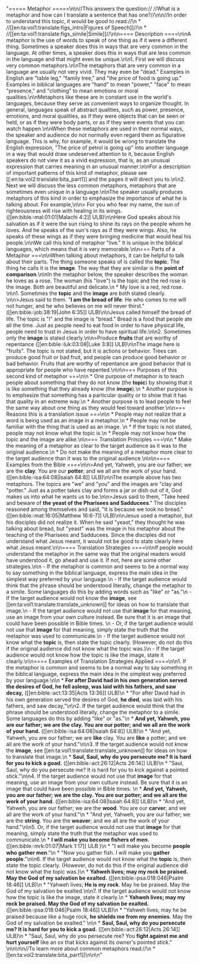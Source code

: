 "===== Metaphor =====\n\n//This answers the question:// //What is a metaphor and how can I translate a sentence that has one?//\n\n//In order to understand this topic, it would be good to read://\n  * //[[en:ta:vol1:translate:figs_intro|Figures of Speech]]//\n  * //[[en:ta:vol1:translate:figs_simile|Simile]]//\n\n==== Description ====\n\nA metaphor is the use of words to speak of one thing as if it were a different thing. Sometimes a speaker does this in ways that are very common in the language. At other times, a speaker does this in ways that are less common in the language and that might even be unique.\n\n1. First we will discuss very common metaphors.\n\nThe metaphors that are very common in a language are usually not very vivid. They may even be \"dead.\" Examples in English are \"table leg,\" \"family tree,\" and \"the price of food is going up.\" Examples in biblical languages are \"hand\" to mean \"power,\" \"face\" to mean \"presence,\" and \"clothing\" to mean emotions or moral qualities.\n\nMetaphors like these are in constant use in the world's languages, because they serve as convenient ways to organize thought. In general, languages speak of abstract qualities, such as power, presence, emotions, and moral qualities, as if they were objects that can be seen or held, or as if they were body parts, or as if they were events that you can watch happen.\n\nWhen these metaphors are used in their normal ways, the speaker and audience do not normally even regard them as figurative language. This is why, for example, it would be wrong to translate the English expression, \"The price of petrol is going up\" into another language in a way that would draw undeserved attention to it, because English speakers do not view it as a vivid expression, that is, as an unusual expression that carries meaning in an unusual manner.\n\nFor a description of important patterns of this kind of metaphor, please see [[:en:ta:vol2:translate:bita_part1]] and the pages it will direct you to.\n\n2. Next we will discuss the less common metaphors, metaphors that are sometimes even unique in a language.\n\nThe speaker usually produces metaphors of this kind in order to emphasize the importance of what he is talking about. For example,\n\n> For you who fear my name, the sun of righteousness will rise with healing in its wings. ([[en:bible:notes:mal:01:01|Malachi 4:2]] ULB)\n\nHere God speaks about his salvation as if it were the sun rising to shine its rays on the people whom he loves. And he speaks of the sun's rays as if they were wings. Also, he speaks of these wings as if they were bringing medicine that would heal his people.\n\nWe call this kind of metaphor \"live.\" It is unique in the biblical languages, which means that it is very memorable.\n\n=== Parts of a Metaphor ===\n\nWhen talking about metaphors, it can be helpful to talk about their parts. The thing someone speaks of is called the **topic**. The thing he calls it is the **image**. The way that they are similar is the **point of comparison**.\n\nIn the metaphor below, the speaker describes the woman he loves as a rose. The woman (his \"love\") is the topic and the red rose is the image. Both are beautiful and delicate.\n  * My love is a red, red rose. \n\n1. Sometimes the **topic** and the **image** are both stated clearly. \n\n>Jesus said to them. \"__I am the bread of life__. He who comes to me will not hunger, and he who believes on me will never thirst.\" ([[en:bible:notes:job:38:19|John 6:35]] ULB)\n\nJesus called himself the bread of life. The topic is \"I\" and the image is \"bread.\" Bread is a food that people ate all the time. Just as people need to eat food in order to have physical life, people need to trust in Jesus in order to have spiritual life.\n\n2. Sometimes only the **image** is stated clearly.\n\n>Produce __fruits__ that are worthy of repentance ([[en:bible:notes:luk:03:08|Luke 3:8]] ULB)\n\nThe image here is \"fruits\". The topic is not stated, but it is actions or behavior. Trees can produce good fruit or bad fruit, and people can produce good behavior or bad behavior. Fruits that are worthy of repentance are good behavior that is appropriate for people who have repented.\n\n\n=== Purposes of this second kind of metaphor ===\n\n  * One purpose of metaphor is to teach people about something that they do not know (the **topic**) by showing that it is like something that they already know (the **image**).\n  * Another purpose  is to emphasize that something has a particular quality or to show that it has that quality in an extreme way.\n  * Another purpose is to lead people to feel the same way about one thing as they would feel toward another.\n\n=== Reasons this is a translation issue  ===\n\n  * People may not realize that a word is being used as an image in a metaphor.\n  * People may not be familiar with the thing that is used as an image. \n  * If the topic is not stated, people may not know what the topic is.\n  * People may not know how the topic and the image are alike.\n\n=== Translation Principles  ===\n\n  * Make the meaning of a metaphor as clear to the target audience as it was to the original audience.\n  * Do not make the meaning of a metaphor more clear to the target audience than it was to the original audience.\n\n\n==== Examples from the Bible ====\n\n>And yet, Yahweh, you are our father; we are the __clay__. You are our __potter__; and we all are the work of your hand. ([[en:bible:notes:isa:64:08|Isaiah 64:8]] ULB)\n\nThe example above has two metaphors. The topics are \"we\" and \"you\" and the images are \"clay and \"potter.\" Just as a potter takes clay and forms a jar or dish out of it, God makes us into what he wants us to be.\n\n>Jesus said to them, \"Take heed and beware of __the yeast of the Pharisees and Sadducees__.\" The disciples reasoned among themselves and said, \"It is because we took no bread.\" ([[en:bible:notes:mat:16:05|Matthew 16:6-7]] ULB)\n\nJesus used a metaphor, but his disciples did not realize it. When he said \"yeast,\" they thought he was talking about bread, but \"yeast\" was the image in his metaphor about the teaching of the Pharisees and Sadducees. Since the disciples did not understand what Jesus meant, it would not be good to state clearly here what Jesus meant.\n\n==== Translation Strategies ====\n\nIf people would understand the metaphor in the same way that the original readers would have understood it, go ahead and use it. If not, here are some other strategies.\n\n  - If the metaphor is common and seems to be a normal way to say something in the biblical language, express the main idea in the simplest way preferred by your language.\n  - If the target audience would think that the phrase should be understood literally, change the metaphor to a simile. Some languages do this by adding words such as \"like\" or \"as.\"\n  - If the target audience would not know the **image**, see [[en:ta:vol1:translate:translate_unknown]] for ideas on how to translate that image.\n  - If the target audience would not use that **image** for that meaning, use an image from your own culture instead. Be sure that it is an image that could have been possible in Bible times. \n  - Or, if the target audience would not use that **image** for that meaning, simply state the truth that the metaphor was used to communicate.\n  - If the target audience would not know what the **topic** is, then state the topic clearly. (However, do not do this if the original audience did not know what the topic was.)\n  - If the target audience would not know how the topic is like the image, state it clearly.\n\n==== Examples of Translation Strategies Applied ====\n\n1. If the metaphor is common and seems to be a normal way to say something in the biblical language, express the main idea in the simplest way preferred by your language.\n\n  * **For after David had in his own generation served the desires of God, __he fell asleep__, was laid with his fathers, and saw decay,**  ([[en:bible:notes:act:13:35|Acts 13:36]] ULB)\n    * \"For after David had in his own generation served the desires of God, __he died__, was laid with his fathers, and saw decay,\"\n\n2. If the target audience would think that the phrase should be understood literally, change the metaphor to a simile. Some languages do this by adding \"like\" or \"as.\"\n  * **And yet, Yahweh, you are our father; we are the __clay__. You are our __potter__; and we all are the work of your hand.** ([[en:bible:notes:isa:64:08|Isaiah 64:8]] ULB)\n    *  \"And yet, Yahweh, you are our father; we are __like__ clay. You are __like__ a potter; and we all are the work of your hand.\"\n\n3. If the target audience would not know the **image**, see [[en:ta:vol1:translate:translate_unknown]] for ideas on how to translate that image.\n  * **Saul, Saul, why do you persecute me? It is hard for you __to kick a goad__.** ([[en:bible:notes:act:26:12|Acts 26:14]] ULB)\n    * \"Saul, Saul, why do you persecute me? It is hard for you to kick against a pointed stick.\"\n\n4. If the target audience would not use that **image** for that meaning, use an image from your own culture instead. Be sure that it is an image that could have been possible in Bible times. \n  * **And yet, Yahweh, you are our father; we are the __clay__. You are our __potter__; and we all are the work of your hand.** ([[en:bible:notes:isa:64:08|Isaiah 64:8]] ULB)\n    * \"And yet, Yahweh, you are our father; we are the __wood__. You are our __carver__; and we all are the work of your hand.\"\n    * \"And yet, Yahweh, you are our father; we are the __string__. You are the __weaver__; and we all are the work of your hand.\"\n\n5. Or, if the target audience would not use that **image** for that meaning, simply state the truth that the metaphor was used to communicate.\n  * **I will make you become __fishers of men__.** ([[en:bible:notes:mrk:01:07|Mark 1:17]] ULB )\n    * \"I will make you become __people who gather men__.\"\n    * \"Now you gather fish. I will make you __gather people__.\"\n\n6. If the target audience would not know what the **topic** is, then state the topic clearly. (However, do not do this if the original audience did not know what the topic was.)\n  * **Yahweh lives; may __my rock__ be praised. May the God of my salvation be exalted.** ([[en:bible:notes:psa:018:046|Psalm 18:46]] ULB)\n    * \"Yahweh lives; __He is my rock__. May he be praised. May the God of my salvation be exalted.\n\n7. If the target audience would not know how the topic is like the image, state it clearly.\n  * **Yahweh lives; may __my rock__ be praised. May the God of my salvation be exalted.** ([[en:bible:notes:psa:018:046|Psalm 18:46]] ULB)\n    * \"Yahweh lives; may he be praised because like a huge rock, __he shields me from my enemies__. May the God of my salvation be exalted.\" \n\n  * **Saul, Saul, why do you persecute me? It is hard for you __to kick a goad__.** ([[en:bible:notes:act:26:12|Acts 26:14]] ULB)\n    * \"Saul, Saul, why do you persecute me? You __fight against me and hurt yourself__ like an ox that kicks against its owner's pointed stick.\" \n\n\n\n//To learn more about common metaphors read://\n  * [[en:ta:vol2:translate:bita_part1]]\n\n\n"

